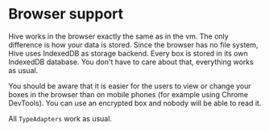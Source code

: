 # Browser support

Hive works in the browser exactly the same as in the vm. The only difference is how your data is stored. Since the browser has no file system, Hive uses IndexedDB as storage backend. Every box is stored in its own IndexedDB database. You don't have to care about that, everything works as usual.

You should be aware that it is easier for the users to view or change your boxes in the browser than on mobile phones (for example using Chrome DevTools). You can use an encrypted box and nobody will be able to read it.

All `TypeAdapters` work as usual.